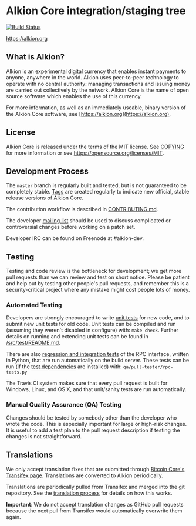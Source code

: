 Alkion Core integration/staging tree
=====================================

[![Build Status](https://travis-ci.org/alkion-project/alkion.svg?branch=master)](https://travis-ci.org/alkion-project/alkion)

https://alkion.org

What is Alkion?
----------------

Alkion is an experimental digital currency that enables instant payments to
anyone, anywhere in the world. Alkion uses peer-to-peer technology to operate
with no central authority: managing transactions and issuing money are carried
out collectively by the network. Alkion Core is the name of open source
software which enables the use of this currency.

For more information, as well as an immediately useable, binary version of
the Alkion Core software, see [https://alkion.org](https://alkion.org).

License
-------

Alkion Core is released under the terms of the MIT license. See [COPYING](COPYING) for more
information or see https://opensource.org/licenses/MIT.

Development Process
-------------------

The `master` branch is regularly built and tested, but is not guaranteed to be
completely stable. [Tags](https://github.com/alkion-project/alkion/tags) are created
regularly to indicate new official, stable release versions of Alkion Core.

The contribution workflow is described in [CONTRIBUTING.md](CONTRIBUTING.md).

The developer [mailing list](https://groups.google.com/forum/#!forum/alkion-dev)
should be used to discuss complicated or controversial changes before working
on a patch set.

Developer IRC can be found on Freenode at #alkion-dev.

Testing
-------

Testing and code review is the bottleneck for development; we get more pull
requests than we can review and test on short notice. Please be patient and help out by testing
other people's pull requests, and remember this is a security-critical project where any mistake might cost people
lots of money.

### Automated Testing

Developers are strongly encouraged to write [unit tests](src/test/README.md) for new code, and to
submit new unit tests for old code. Unit tests can be compiled and run
(assuming they weren't disabled in configure) with: `make check`. Further details on running
and extending unit tests can be found in [/src/test/README.md](/src/test/README.md).

There are also [regression and integration tests](/qa) of the RPC interface, written
in Python, that are run automatically on the build server.
These tests can be run (if the [test dependencies](/qa) are installed) with: `qa/pull-tester/rpc-tests.py`

The Travis CI system makes sure that every pull request is built for Windows, Linux, and OS X, and that unit/sanity tests are run automatically.

### Manual Quality Assurance (QA) Testing

Changes should be tested by somebody other than the developer who wrote the
code. This is especially important for large or high-risk changes. It is useful
to add a test plan to the pull request description if testing the changes is
not straightforward.

Translations
------------

We only accept translation fixes that are submitted through [Bitcoin Core's Transifex page](https://www.transifex.com/projects/p/bitcoin/).
Translations are converted to Alkion periodically.

Translations are periodically pulled from Transifex and merged into the git repository. See the
[translation process](doc/translation_process.md) for details on how this works.

**Important**: We do not accept translation changes as GitHub pull requests because the next
pull from Transifex would automatically overwrite them again.
